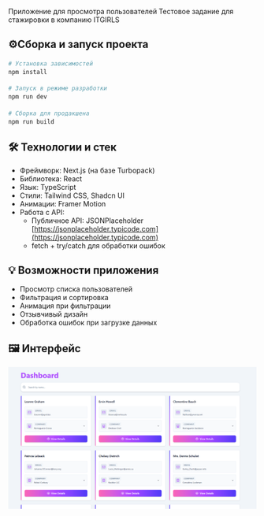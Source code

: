 Приложение для просмотра пользователей
Тестовое задание для стажировки в компанию ITGIRLS

## ⚙️Сборка и запуск проекта
```bash
# Установка зависимостей
npm install

# Запуск в режиме разработки
npm run dev

# Сборка для продакшена
npm run build
```

## 🛠️ Технологии и стек
- Фреймворк: Next.js (на базе Turbopack)
- Библиотека: React
- Язык: TypeScript
- Стили: Tailwind CSS, Shadcn UI
- Анимации: Framer Motion
- Работа с API:
    - Публичное API: JSONPlaceholder [https://jsonplaceholder.typicode.com](https://jsonplaceholder.typicode.com)
    - fetch + try/catch для обработки ошибок

## 💡 Возможности приложения
- Просмотр списка пользователей
- Фильтрация и сортировка
- Анимация при фильтрации
- Отзывчивый дизайн
- Обработка ошибок при загрузке данных

## 🖼️ Интерфейс
![Скриншот страницы пользователей](/public/screenshot.png)